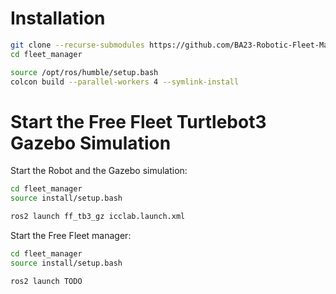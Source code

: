 # Installation

```bash
git clone --recurse-submodules https://github.com/BA23-Robotic-Fleet-Management/fleet_manager.git
cd fleet_manager

source /opt/ros/humble/setup.bash
colcon build --parallel-workers 4 --symlink-install
```

# Start the Free Fleet Turtlebot3 Gazebo Simulation

Start the Robot and the Gazebo simulation:
```bash
cd fleet_manager
source install/setup.bash

ros2 launch ff_tb3_gz icclab.launch.xml
```

Start the Free Fleet manager:
```bash
cd fleet_manager
source install/setup.bash

ros2 launch TODO
```
